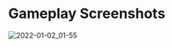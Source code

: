 
# Gameplay Screenshots
![2022-01-02_01-55](https://user-images.githubusercontent.com/38585824/147862642-97aed94c-6c22-40ed-898e-9bdd0a05a763.png)
